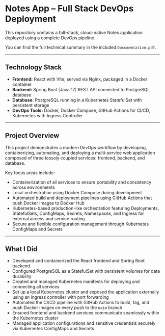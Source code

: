 # Notes App – Full Stack DevOps Deployment

This repository contains a full-stack, cloud-native Notes application deployed using a complete DevOps pipeline.

You can find the full technical summary in the included `Documentation.pdf`.


---

## Technology Stack

- **Frontend:** React with Vite, served via Nginx, packaged in a Docker container  
- **Backend:** Spring Boot (Java 17) REST API connected to PostgreSQL database  
- **Database:** PostgreSQL running in a Kubernetes StatefulSet with persistent storage  
- **DevOps Tools:** Docker, Docker Compose, GitHub Actions for CI/CD, Kubernetes with Ingress Controller  

---

## Project Overview

This project demonstrates a modern DevOps workflow by developing, containerizing, automating, and deploying a multi-service web application composed of three loosely coupled services: frontend, backend, and database.

Key focus areas include:

- Containerization of all services to ensure portability and consistency across environments  
- Local orchestration using Docker Compose during development  
- Automated build and deployment pipelines using GitHub Actions that push Docker images to Docker Hub  
- Kubernetes-based production-like orchestration featuring Deployments, StatefulSets, ConfigMaps, Secrets, Namespaces, and Ingress for external access and service routing  
- Secure and flexible configuration management through Kubernetes ConfigMaps and Secrets  

---

## What I Did

- Developed and containerized the React frontend and Spring Boot backend  
- Configured PostgreSQL as a StatefulSet with persistent volumes for data durability  
- Created and managed Kubernetes manifests for deploying and connecting all services  
- Set up a local Kubernetes cluster and exposed the application externally using an Ingress controller with port forwarding  
- Automated the CI/CD pipeline with GitHub Actions to build, tag, and push Docker images on every push to the `main` branch  
- Ensured frontend and backend services communicate seamlessly within the Kubernetes cluster  
- Managed application configurations and sensitive credentials securely via Kubernetes ConfigMaps and Secrets  
